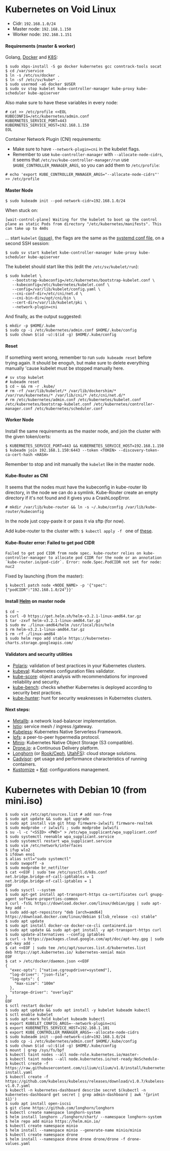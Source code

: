 # Kubernetes on Void Linux

- Cidr: `192.168.1.0/24`
- Master node: `192.168.1.150`
- Worker node: `192.168.1.151`

#### Requirements (master & worker)

Golang, [Docker](https://wiki.voidlinux.org/Docker) and [K8S](https://wiki.voidlinux.org/Kubernetes):

```console
$ sudo xbps-install -S go docker kubernetes gcc conntrack-tools socat
$ cd /var/service
$ ln -s /etc/sv/docker .
$ ln -sf /etc/sv/kube* .
$ sudo usermod -aG docker $USER
$ sudo sv stop kubelet kube-controller-manager kube-proxy kube-scheduler kube-apiserver
```

Also make sure to have these variables in every node:
```console
# cat >> /etc/profile <<EOL
KUBECONFIG=/etc/kubernetes/admin.conf
KUBERNETES_SERVICE_PORT=443
KUBERNETES_SERVICE_HOST=192.168.1.150
EOL
```

Container Network Plugin (CNI) requirements:

- Make sure to have `--network-plugin=cni` in the kubelet flags.
- Remember to use `kube-controller-manager` with `--allocate-node-cidrs`, it seems that `/etc/sv/kube-controller-manager/run` use `$KUBE_CONTROLLER_MANAGER_ARGS`, so you can add them to `/etc/profile`:

```console
# echo 'export KUBE_CONTROLLER_MANAGER_ARGS="--allocate-node-cidrs"' >> /etc/profile
```

#### Master Node

```console
$ sudo kubeadm init --pod-network-cidr=192.168.1.0/24
```

When stuck on:
```
[wait-control-plane] Waiting for the kubelet to boot up the control plane as static Pods from directory "/etc/kubernetes/manifests". This can take up to 4m0s
```

... start `kubelet` ([issue](https://github.com/kubernetes/kubeadm/issues/1295#issuecomment-603582361)), the flags are the same as the [systemd conf file](https://github.com/kubernetes/release/blob/master/cmd/kubepkg/templates/latest/deb/kubeadm/10-kubeadm.conf), on a second SSH session:

```console
$ sudo sv start kubelet kube-controller-manager kube-proxy kube-scheduler kube-apiserver
```

The kubelet should start like this (edit the `/etc/sv/kubelet/run`):

```console
$ sudo kubelet \
   --bootstrap-kubeconfig=/etc/kubernetes/bootstrap-kubelet.conf \
   --kubeconfig=/etc/kubernetes/kubelet.conf \
   --config=/var/lib/kubelet/config.yaml \
   --cni-conf-dir=/etc/cni/net.d \
   --cni-bin-dir=/opt/cni/bin \
   --cert-dir=/var/lib/kubelet/pki \
   --network-plugin=cni
```

And finally, as the output suggested:

```console
$ mkdir -p $HOME/.kube
$ sudo cp -i /etc/kubernetes/admin.conf $HOME/.kube/config
$ sudo chown $(id -u):$(id -g) $HOME/.kube/config
```

#### Reset

If something went wrong, remember to run `sudo kubeadm reset` before trying again. It should be enoguh, but make sure to delete everything manually 'cause kubelet must be stopped manually here.

```console
# sv stop kubelet
# kubeadm reset
$ cd ~ && rm -r .kube/
# rm -rf /var/lib/kubelet/* /var/lib/dockershim/* /var/run/kubernetes/* /var/lib/cni/* /etc/cni/net.d/*
# rm /etc/kubernetes/admin.conf /etc/kubernetes/kubelet.conf /etc/kubernetes/bootstrap-kubelet.conf /etc/kubernetes/controller-manager.conf /etc/kubernetes/scheduler.conf
```

#### Worker Node

Install the same requirements as the master node, and join the cluster with the given token/certs:

```console
$ KUBERNETES_SERVICE_PORT=443 && KUBERNETES_SERVICE_HOST=192.168.1.150
$ kubeadm join 192.168.1.150:6443 --token <TOKEN> --discovery-token-ca-cert-hash <HASH>
```

Remember to stop and init manually the `kubelet` like in the master node.

#### Kube-Router as CNI

It seems that the nodes must have the kubeconfig in kube-router lib directory, in the node we can do a symlink.
Kube-Router create an empty directory if it's not found and it gives you a CrashLoopError.

```console
# mkdir /var/lib/kube-router && ln -s ~/.kube/config /var/lib/kube-router/kubeconfig
```

In the node just copy-paste it or pass it via sftp (for now).

Add kube-router to the cluster with: `$ kubectl apply -f ` one of [these](https://github.com/cloudnativelabs/kube-router/tree/master/daemonset).

#### Kube-Router error: Failed to get pod CIDR
```
Failed to get pod CIDR from node spec. kube-router relies on kube-controller-manager to allocate pod CIDR for the node or an annotation `kube-router.io/pod-cidr`. Error: node.Spec.PodCIDR not set for node: nuc2
```

Fixed by launching (from the master):

```console
$ kubectl patch node <NODE_NAME> -p '{"spec":{"podCIDR":"192.168.1.0/24"}}'
```

#### Install [Helm](https://helm.sh/docs/intro/install/) on master node

```console
$ cd ~
$ curl -O https://get.helm.sh/helm-v3.2.1-linux-amd64.tar.gz
$ tar -zxvf helm-v3.2.1-linux-amd64.tar.gz
$ sudo mv ./linux-amd64/helm /usr/local/bin/helm
$ rm helm-v3.2.1-linux-amd64.tar.gz
$ rm -rf ./linux-amd64
$ sudo helm repo add stable https://kubernetes-charts.storage.googleapis.com/
```

#### Validators and security utilities

- [Polaris](https://github.com/FairwindsOps/polaris): validation of best practices in your Kubernetes clusters.
- [kubeval](https://github.com/instrumenta/kubeval): Kubernetes configuration files validator.
- [kube-score](https://github.com/zegl/kube-score): object analysis with recommendations for improved reliability and security.
- [kube-bench](https://github.com/aquasecurity/kube-bench): checks whether Kubernetes is deployed according to security best practices.
- [kube-hunter](https://github.com/aquasecurity/kube-hunter): hunt for security weaknesses in Kubernetes clusters.

#### Next steps:

- [Metallb](https://metallb.universe.tf/installation/): a network load-balancer implementation.
- [Istio](https://istio.io/latest/docs/): service mesh / ingress /gateway.
- [Kubeless](https://kubeless.io/docs/quick-start/): Kubernetes Native Serverless Framework.
- [Ipfs](https://cluster.ipfs.io/documentation/guides/k8s/): a peer-to-peer hypermedia protocol.
- [Minio](https://docs.min.io/docs/deploy-minio-on-kubernetes.html): Kubernetes Native Object Storage (S3 compatible).
- [Drone.io](https://docs.drone.io/runner/kubernetes/overview/): a Continuous Delivery platform.
- [Longhorn](https://github.com/longhorn/longhorn) (or [Rook/Ceph](https://rook.io/docs/rook/v1.3/ceph-storage.html), [UtahFS](https://github.com/cloudflare/utahfs)): cloud storage solutions. 
- [Cadvisor](https://github.com/google/cadvisor): get usage and performance characteristics of running containers.
- [Kustomize](https://kubernetes-sigs.github.io/kustomize/guides/offtheshelf/) + [Kpt](https://googlecontainertools.github.io/kpt/guides/ecosystem/): configurations management.

# Kubernetes with Debian 10 (from mini.iso)

```console
$ sudo vim /etc/apt/sources.list # add non-free
$ sudo apt update && sudo apt upgrade
$ sudo apt install vim git htop firmware-iwlwifi firmware-realtek
$ sudo modprobe -r iwlwifi ; sudo modprobe iwlwifi
$ su -l -c "<SSID> <PWD>" > /etc/wpa_supplicant/wpa_supplicant.conf
$ sudo systemctl reenable wpa_supplicant.service
$ sudo systemctl restart wpa_supplicant.service
$ sudo vim /etc/network/interfaces
$ ifup wlo2
$ ifdown eno1
$ alias sctl="sudo systemctl"
$ sudo swapoff -a
$ sudo modprobe br_netfilter
$ cat <<EOF | sudo tee /etc/sysctl.d/k8s.conf
net.bridge.bridge-nf-call-ip6tables = 1
net.bridge.bridge-nf-call-iptables = 1
EOF
$ sudo sysctl --system
$ sudo apt-get install apt-transport-https ca-certificates curl gnupg-agent software-properties-common
$ curl -fsSL https://download.docker.com/linux/debian/gpg | sudo apt-key add -
$ sudo add-apt-repository "deb [arch=amd64] https://download.docker.com/linux/debian $(lsb_release -cs) stable"
$ sudo apt update
$ sudo apt install docker-ce docker-ce-cli containerd.io
$ sudo apt update && sudo apt-get install -y apt-transport-https curl
$ sudo update-alternatives --config iptables
$ curl -s https://packages.cloud.google.com/apt/doc/apt-key.gpg | sudo apt-key add -
$ cat <<EOF | sudo tee /etc/apt/sources.list.d/kubernetes.list
deb https://apt.kubernetes.io/ kubernetes-xenial main
EOF
$ cat > /etc/docker/daemon.json <<EOF
{
  "exec-opts": ["native.cgroupdriver=systemd"],
  "log-driver": "json-file",
  "log-opts": {
    "max-size": "100m"
  },
  "storage-driver": "overlay2"
}
EOF
$ sctl restart docker
$ sudo apt update && sudo apt install -y kubelet kubeadm kubectl
$ sctl enable kubelet
$ sudo apt-mark hold kubelet kubeadm kubectl
$ export KUBELET_CONFIG_ARGS=--network-plugin=cni
$ export KUBERNETES_SERVICE_HOST=192.168.1.101
$ export KUBE_CONTROLLER_MANAGER_ARGS=--allocate-node-cidrs
$ sudo kubeadm init --pod-network-cidr=192.168.1.0/24
$ sudo cp -i /etc/kubernetes/admin.conf $HOME/.kube/config
$ sudo chown $(id -u):$(id -g) $HOME/.kube/config
$ mount | grep /sys/fs/bpf
$ kubectl taint nodes --all node-role.kubernetes.io/master-
$ kubectl taint nodes --all node.kubernetes.io/not-ready:NoSchedule-
$ kubectl create -f https://raw.githubusercontent.com/cilium/cilium/v1.8/install/kubernetes/quick-install.yaml
$ kubectl create -f https://github.com/kubeless/kubeless/releases/download/v1.0.7/kubeless-v1.0.7.yaml
$ kubectl -n kubernetes-dashboard describe secret $(kubectl -n kubernetes-dashboard get secret | grep admin-dashboard | awk '{print $1}')
$ sudo apt install open-iscsi
$ git clone https://github.com/longhorn/longhorn
$ kubectl create namespace longhorn-system
$ helm install longhorn ./longhorn/chart/ --namespace longhorn-system
$ helm repo add minio https://helm.min.io/
$ kubectl create namespace minio
$ helm install --namespace minio --generate-name minio/minio
$ kubectl create namespace drone
$ helm install --namespace drone drone drone/drone -f drone-values.yaml
```
